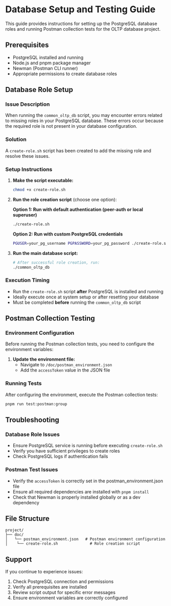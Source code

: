 # Database Setup and Testing Guide

This guide provides instructions for setting up the PostgreSQL database roles and running Postman collection tests for the OLTP database project.

## Prerequisites

- PostgreSQL installed and running
- Node.js and pnpm package manager
- Newman (Postman CLI runner)
- Appropriate permissions to create database roles

## Database Role Setup

### Issue Description

When running the `common_oltp_db` script, you may encounter errors related to missing roles in your PostgreSQL database. These errors occur because the required role is not present in your database configuration.

### Solution

A `create-role.sh` script has been created to add the missing role and resolve these issues.

### Setup Instructions

1. **Make the script executable:**

   ```bash
   chmod +x create-role.sh
   ```

2. **Run the role creation script** (choose one option):

   **Option 1: Run with default authentication (peer-auth or local superuser)**

   ```bash
   ./create-role.sh
   ```

   **Option 2: Run with custom PostgreSQL credentials**

   ```bash
   PGUSER=your_pg_username PGPASSWORD=your_pg_password ./create-role.sh
   ```

3. **Run the main database script:**
   ```bash
   # After successful role creation, run:
   ./common_oltp_db
   ```

### Execution Timing

- Run the `create-role.sh` script **after** PostgreSQL is installed and running
- Ideally execute once at system setup or after resetting your database
- Must be completed **before** running the `common_oltp_db` script

## Postman Collection Testing

### Environment Configuration

Before running the Postman collection tests, you need to configure the environment variables:

1. **Update the environment file:**
   - Navigate to `/doc/postman_environment.json`
   - Add the `accessToken` value in the JSON file

### Running Tests

After configuring the environment, execute the Postman collection tests:

```bash
pnpm run test:postman:group
```

## Troubleshooting

### Database Role Issues

- Ensure PostgreSQL service is running before executing `create-role.sh`
- Verify you have sufficient privileges to create roles
- Check PostgreSQL logs if authentication fails

### Postman Test Issues

- Verify the `accessToken` is correctly set in the postman_environment.json file
- Ensure all required dependencies are installed with `pnpm install`
- Check that Newman is properly installed globally or as a dev dependency

## File Structure

```
project/
├── doc/
│   └── postman_environment.json   # Postman environment configuration
│    └── create-role.sh              # Role creation script
```

## Support

If you continue to experience issues:

1. Check PostgreSQL connection and permissions
2. Verify all prerequisites are installed
3. Review script output for specific error messages
4. Ensure environment variables are correctly configured
